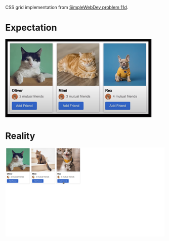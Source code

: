 CSS grid implementation from [SimpleWebDev problem 11d](https://www.youtube.com/watch?v=G3e-cpL7ofc&list=PLEPye7A7EcQZrT3VSBb7jtxnxIfY3yyG6&index=1&t=11812sk).

# Expectation
![expected result](images/expectation.png)

# Reality
![my result](images/result.png)

